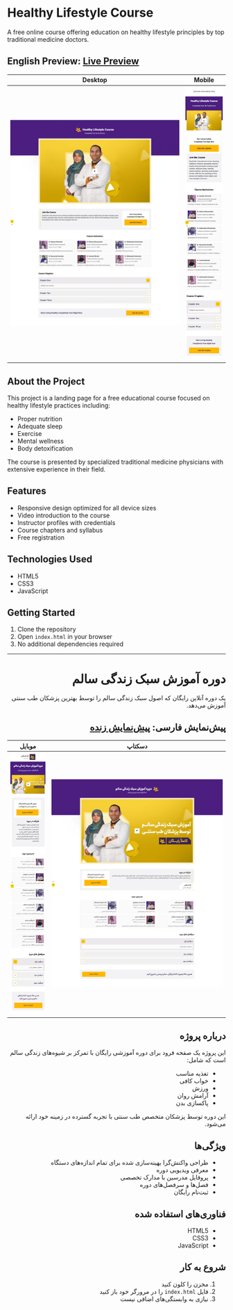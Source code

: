 # Healthy Lifestyle Course

A free online course offering education on healthy lifestyle principles by top traditional medicine doctors.

## English Preview: [Live Preview](https://matinkhamooshi.ir/lifestyle-landing/)

| Desktop | Mobile |
|---------|--------|
| ![Desktop Preview](images/landing-page-preview-desktop-en.webp) | ![Mobile Preview](images/landing-page-preview-mobile-en.webp) |

## About the Project

This project is a landing page for a free educational course focused on healthy lifestyle practices including:
- Proper nutrition
- Adequate sleep
- Exercise
- Mental wellness
- Body detoxification

The course is presented by specialized traditional medicine physicians with extensive experience in their field.

## Features

- Responsive design optimized for all device sizes
- Video introduction to the course
- Instructor profiles with credentials
- Course chapters and syllabus
- Free registration

## Technologies Used

- HTML5
- CSS3
- JavaScript

## Getting Started

1. Clone the repository
2. Open `index.html` in your browser
3. No additional dependencies required

---

<div dir="rtl">

# دوره آموزش سبک زندگی سالم

یک دوره آنلاین رایگان که اصول سبک زندگی سالم را توسط بهترین پزشکان طب سنتی آموزش می‌دهد.

## پیش‌نمایش فارسی: [پیش‌نمایش زنده](https://matinkhamooshi.ir/lifestyle-landing/fa/)

| دسکتاپ | موبایل |
|---------|--------|
| ![Desktop Preview](images/landing-page-preview-desktop-fa.webp) | ![Mobile Preview](images/landing-page-preview-mobile-fa.webp) |

## درباره پروژه

این پروژه یک صفحه فرود برای دوره آموزشی رایگان با تمرکز بر شیوه‌های زندگی سالم است که شامل:
- تغذیه مناسب
- خواب کافی
- ورزش
- آرامش روان
- پاکسازی بدن

این دوره توسط پزشکان متخصص طب سنتی با تجربه گسترده در زمینه خود ارائه می‌شود.

## ویژگی‌ها

- طراحی واکنش‌گرا بهینه‌سازی شده برای تمام اندازه‌های دستگاه
- معرفی ویدیویی دوره
- پروفایل مدرسین با مدارک تخصصی
- فصل‌ها و سرفصل‌های دوره
- ثبت‌نام رایگان

## فناوری‌های استفاده شده

- HTML5
- CSS3
- JavaScript

## شروع به کار

1. مخزن را کلون کنید
2. فایل `index.html` را در مرورگر خود باز کنید
3. نیازی به وابستگی‌های اضافی نیست

</div> 